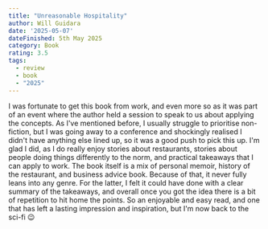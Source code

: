 ```yaml
---
title: "Unreasonable Hospitality"
author: Will Guidara
date: '2025-05-07'
dateFinished: 5th May 2025
category: Book
rating: 3.5
tags:
  - review
  - book
  - "2025"
---
```


I was fortunate to get this book from work, and even more so as it was part of an event where the author held a session to speak to us about applying the concepts. As I've mentioned before, I usually struggle to prioritise non-fiction, but I was going away to a conference and shockingly realised I didn't have anything else lined up, so it was a good push to pick this up. I'm glad I did, as I do really enjoy stories about restaurants, stories about people doing things differently to the norm, and practical takeaways that I can apply to work. The book itself is a mix of personal memoir, history of the restaurant, and business advice book. Because of that, it never fully leans into any genre. For the latter, I felt it could have done with a clear summary of the takeaways, and overall once you got the idea there is a bit of repetition to hit home the points. So an enjoyable and easy read, and one that has left a lasting impression and inspiration, but I'm now back to the sci-fi 😉